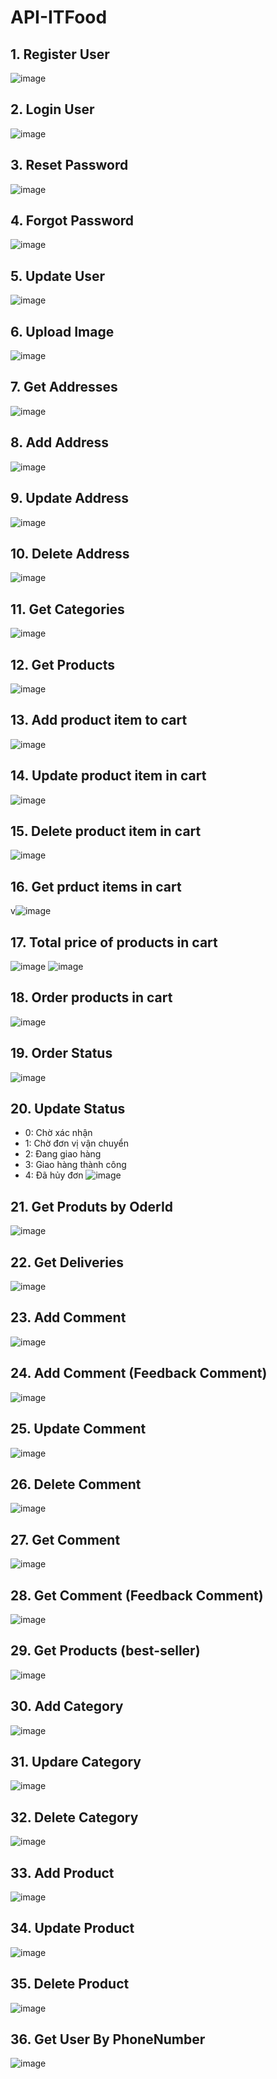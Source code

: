 ﻿# API-ITFood

## 1. Register User
![image](https://user-images.githubusercontent.com/81704759/236410854-801ade85-0d19-4867-882b-0492efb464ad.png)
## 2. Login User
![image](https://user-images.githubusercontent.com/81704759/236413733-77fa24c4-c8c8-4ef2-8471-b02ee70c9c2f.png)
## 3. Reset Password
![image](https://user-images.githubusercontent.com/81704759/236415335-58124f20-75c0-426c-b6d8-fb21aa1c8666.png)
## 4. Forgot Password
![image](https://user-images.githubusercontent.com/81704759/236416571-0f5cd4fc-0cc9-4d50-8337-d584e0287d84.png)
## 5. Update User
![image](https://user-images.githubusercontent.com/81704759/236416895-9036aba7-3f6c-43ec-95a0-ae1ce66f3553.png)
## 6. Upload Image
![image](https://github.com/TinhBQ/API-ITFood/assets/81704759/03abeec9-ceb5-406d-845d-0a33e120b9d4)
## 7. Get Addresses
![image](https://github.com/TinhBQ/API-ITFood/assets/81704759/74ee09a0-bbe6-42f6-81a6-ee9a4b0aedb2)
## 8. Add Address
![image](https://user-images.githubusercontent.com/81704759/236426478-04ffd512-8049-4fb6-83ee-25595f3ff678.png)
## 9. Update Address
![image](https://user-images.githubusercontent.com/81704759/236426782-96ad8893-f953-40ec-ae36-37e3d981244b.png)
## 10. Delete Address
![image](https://user-images.githubusercontent.com/81704759/236426987-1ceb9a9b-7d33-4dda-aded-b89b5e355bdf.png)
## 11. Get Categories
![image](https://user-images.githubusercontent.com/81704759/236489619-22a8e96d-14dc-40a0-a25b-578d7a29366d.png)
## 12. Get Products
![image](https://user-images.githubusercontent.com/81704759/236491273-34c95a17-948a-4461-865c-144675042f08.png)
## 13. Add product item to cart
![image](https://github.com/TinhBQ/API-ITFood/assets/81704759/1a8c1115-fd4d-4e58-9b42-76fdf5a8c038)
## 14. Update product item in cart
![image](https://user-images.githubusercontent.com/81704759/236493009-4f1d986e-ef85-44ca-b1c8-0f12cbb6eb13.png)
## 15. Delete product item in cart
![image](https://user-images.githubusercontent.com/81704759/236493385-ef678e2f-fa0c-459e-9d05-cba9cffa5ce2.png)
## 16. Get prduct items in cart
v![image](https://github.com/TinhBQ/API-ITFood/assets/81704759/7edf5b97-3485-4d2e-9e25-1e19e290ffe2)
## 17. Total price of products in cart
![image](https://github.com/TinhBQ/API-ITFood/assets/81704759/945d578d-3f70-4b1f-8c57-a122ebc6e946)
![image](https://github.com/TinhBQ/API-ITFood/assets/81704759/24b1f87f-6cc2-4f88-8896-5734cad82761)
## 18. Order products in cart
![image](https://user-images.githubusercontent.com/81704759/236496920-0a322f82-85a8-4b4c-9f13-33b9e20cba38.png)
## 19. Order Status
![image](https://github.com/TinhBQ/API-ITFood/assets/81704759/25d77c26-da2e-4516-90b8-c1d14c1c3cf8)
## 20. Update Status
- 0: Chờ xác nhận
- 1: Chờ đơn vị vận chuyển
- 2: Đang giao hàng
- 3: Giao hàng thành công
- 4: Đã hủy đơn
![image](https://github.com/TinhBQ/API-ITFood/assets/81704759/d1348d3e-fb86-4515-85e1-ddaf6fb9d732)
## 21. Get Produts by OderId
![image](https://github.com/TinhBQ/API-ITFood/assets/81704759/5656a72d-6b75-4f90-8171-35160d42ae05)

## 22. Get Deliveries
![image](https://github.com/TinhBQ/API-ITFood/assets/81704759/f9081302-9122-4369-ad9d-3e3694c56f15)
## 23. Add Comment
![image](https://github.com/TinhBQ/API-ITFood/assets/81704759/70a3cfee-be72-49a4-8205-992ee7ab296f)
## 24. Add Comment (Feedback Comment)
![image](https://github.com/TinhBQ/API-ITFood/assets/81704759/fdd0c176-0706-426b-b96c-1fbe265abb2b)
## 25. Update Comment
![image](https://github.com/TinhBQ/API-ITFood/assets/81704759/1fd52147-920d-439a-9144-8848e72e9f3e)
## 26. Delete Comment
![image](https://github.com/TinhBQ/API-ITFood/assets/81704759/3d87f1da-22fe-479a-937f-16a676ea9939)
## 27. Get Comment
![image](https://github.com/TinhBQ/API-ITFood/assets/81704759/5ce44e61-84f2-491e-841b-13f7df2e6025)
## 28. Get Comment (Feedback Comment)
![image](https://github.com/TinhBQ/API-ITFood/assets/81704759/b13d2f84-764f-487b-b7e7-3f5c4efcaf32)
## 29. Get Products (best-seller)
![image](https://github.com/TinhBQ/API-ITFood/assets/81704759/9d34a18a-95bf-4c13-9f83-0121337cd2e6)
## 30. Add Category
![image](https://github.com/TinhBQ/API-ITFood/assets/81704759/5ea123cc-c199-4253-b8a1-413a408a8447)
## 31. Updare Category
![image](https://github.com/TinhBQ/API-ITFood/assets/81704759/59138a12-737e-4135-8174-8bc9cbfee227)
## 32. Delete Category
![image](https://github.com/TinhBQ/API-ITFood/assets/81704759/f5a33d8d-26e6-483e-aee0-129cc41528e7)
## 33. Add Product
![image](https://github.com/TinhBQ/API-ITFood/assets/81704759/65e267fa-271c-431b-857a-c5366711a1f9)
## 34. Update Product
![image](https://github.com/TinhBQ/API-ITFood/assets/81704759/4b9bb2ca-3958-4bc2-929c-dee8d0d9a523)
## 35. Delete Product
![image](https://github.com/TinhBQ/API-ITFood/assets/81704759/b9068ae9-7f76-4fec-8e99-291268fee50d)
## 36. Get User By PhoneNumber
![image](https://github.com/TinhBQ/API-ITFood/assets/81704759/d4fe88ca-6e2e-4306-a7bc-6f73c67aa21a)







